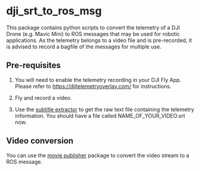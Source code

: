 # dji_srt_to_ros_msg
This package contains python scripts to convert the telemetry of a DJI Drone (e.g. Mavic Mini) to ROS messages that may be used for robotic applications.
As the telemetry belongs to a video file and is pre-recorded, it is advised to record a bagfile of the messages for multiple use.

## Pre-requisites

1.  You will need to enable the telemetry recording in your DJI Fly App.
    Please refer to https://djitelemetryoverlay.com/ for instructions.

2. Fly and record a video.

3. Use the [subtitle extractor](https://djitelemetryoverlay.com/subtitle-extractor/#) to get the raw text file containing the telemetry information.
   You should have a file called NAME_OF_YOUR_VIDEO.srt now.

## Video conversion

You can use the [movie publisher](https://github.com/peci1/movie_publisher) package to convert the video stream to a ROS message.
